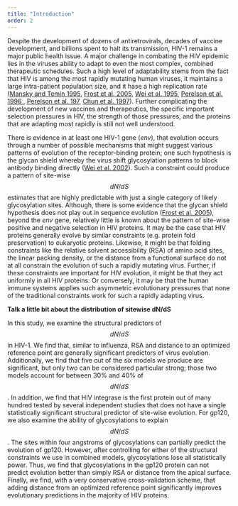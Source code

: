 ```yaml
---
title: "Introduction"
order: 2
---
```


<!---Equations and formula can be included either inline ($$ 2+2=4 $$) or as display blocks:-->

<!---<div>\[ \sum_{i=0}^{\infty}\pi_i=\sum_{i=0}^{\infty}\rho^i\pi_0=\frac{\pi_0}{1-\rho}=1 \]</div>-->

Despite the development of dozens of antiretrovirals, decades of vaccine development, and billions spent to halt its transmission, HIV-1 remains a major public health issue. A major challenge in combating the HIV epidemic lies in the viruses ability to adapt to even the most complex, combined therapeutic schedules. Such a high level of adaptability stems from the fact that HIV is among the most rapidly mutating human viruses, it maintains a large intra-patient population size, and it hase a high replication rate ([Mansky and Temin 1995](http://www.ncbi.nlm.nih.gov/pubmed/7541846), [Frost et al. 2005](https://dx.doi.org/10.1073/pnas.0504658102), [Wei et al. 1995](https://dx.doi.org/10.1038/373117a0), [Perelson et al. 1996 ](https://dx.doi.org/10.1126/science.271.5255.1582), [Perelson et al. 197](https://dx.doi.org/10.1038/387188a0), [Chun et al. 1997](https://dx.doi.org/10.1038/387183a0)). Further complicating the development of new vaccines and therapeutics, the specific important selection pressures in HIV, the strength of those pressures, and the proteins that are adapting most rapidly is still not well understood.

There is evidence in at least one HIV-1 gene (*env*), that evolution occurs through a number of possible mechanisms that might suggest various patterns of evolution of the receptor-binding protein; one such hypothesis is the glycan shield whereby the virus shift glycosylation patterns to block antibody binding directly ([Wei et al. 2002](https://dx.doi.org/10.1038/nature01470)). Such a constraint could produce a pattern of site-wise $$ dN/dS $$ estimates that are highly predictable with just a single category of likely glycosylation sites. Although, there is some evidence that the glycan shield hypothesis does not play out in sequence evolution ([Frost et al. 2005](https://dx.doi.org/10.1073/pnas.0504658102)), beyond the *env* gene, relatively little is known about the pattern of site-wise positive and negative selection in HIV proteins. It may be the case that HIV proteins generally evolve by similar constraints (e.g. protein fold preservation) to eukaryotic proteins. Likewise, it might be that folding constraints like the relative solvent accessibility (RSA) of amino acid sites, the linear packing density, or the distance from a functional surface do not at all constrain the evolution of such a rapidly mutating virus. Further, if these constraints are important for HIV evolution, it might be that they act uniformly in all HIV proteins. Or conversely, it may be that the human immune systems applies such asymmetric evolutionary pressures that none of the traditional constraints work for such a rapidly adapting virus.

**Talk a little bit about the distribution of sitewise dN/dS**

In this study, we examine the structural predictors of $$ dN/dS $$ in HIV-1. We find that, similar to influenza, RSA and distance to an optimized reference point are generally significant predictors of virus evolution. Additionally, we find that five out of the six models we produce are significant, but only two can be considered particular strong; those two models account for between 30% and 40% of $$ dN/dS $$. In addition, we find that HIV integrase is the first protein out of many hundred tested by several independent studies that does not have a single statistically significant structural predictor of site-wise evolution. For gp120, we also examine the ability of glycosylations to explain $$ dN/dS $$. The sites within four angstroms of glycosylations can partially predict the evolution of gp120. However, after controlling for either of the structural constraints we use in combined models, glycosylations lose all statistically power. Thus, we find that glycosylations in the gp120 protein can not predict evolution better than simply RSA or distance from the apical surface. Finally, we find, with a very conservative cross-validation scheme, that adding distance from an optimized reference point significantly improves evolutionary predictions in the majority of HIV proteins. 